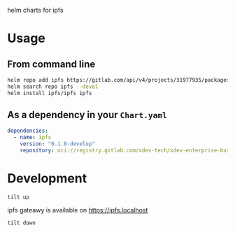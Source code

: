 helm charts for ipfs

# Usage

## From command line

~~~bash
helm repo add ipfs https://gitlab.com/api/v4/projects/31977935/packages/helm/dev
helm search repo ipfs --devel
helm install ipfs/ipfs ipfs
~~~

## As a dependency in your `Chart.yaml`

~~~yaml
dependencies:
  - name: ipfs
    version: "0.1.0-develop"
    repository: oci://registry.gitlab.com/xdev-tech/xdev-enterprise-business-network/ipfs/helm
~~~

# Development

```
tilt up
```

ipfs gateawy is available on https://ipfs.localhost

```
tilt down
```
